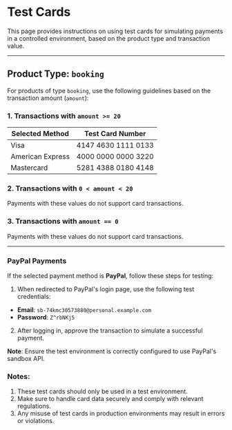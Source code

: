 # **Test Cards**

This page provides instructions on using test cards for simulating payments in a controlled environment, based on the product type and transaction value.

---

## Product Type: `booking`

For products of type `booking`, use the following guidelines based on the transaction amount (`amount`):

### **1. Transactions with `amount >= 20`**

| **Selected Method** | **Test Card Number** |
|-------------------------|----------------------|
| Visa                    | 4147 4630 1111 0133	  |
| American Express        | 4000 0000 0000 3220  |
| Mastercard              | 5281 4388 0180 4148  |

### **2. Transactions with `0 < amount < 20`**

Payments with these values do not support card transactions.

### **3. Transactions with `amount == 0`**

Payments with these values do not support card transactions.

---

### **PayPal Payments**

If the selected payment method is **PayPal**, follow these steps for testing:
1. When redirected to PayPal's login page, use the following test credentials:

- **Email**: `sb-74kmc30573880@personal.example.com`
- **Password**: `Z^rbNKj5`

2. After logging in, approve the transaction to simulate a successful payment.

**Note**: Ensure the test environment is correctly configured to use PayPal's sandbox API.


### Notes:

1. These test cards should only be used in a test environment.
2. Make sure to handle card data securely and comply with relevant regulations.
3. Any misuse of test cards in production environments may result in errors or violations.
